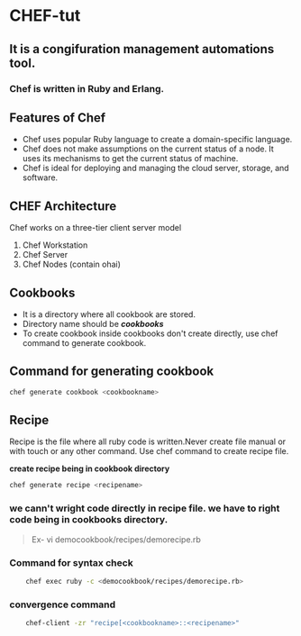# CHEF-tut
## It is a congifuration management automations tool. 
### Chef is written in Ruby and Erlang.

## Features of Chef
- Chef uses popular Ruby language to create a domain-specific language.
- Chef does not make assumptions on the current status of a node. It uses its mechanisms to get the current status of machine.
- Chef is ideal for deploying and managing the cloud server, storage, and software.

## CHEF Architecture
Chef works on a three-tier client server model
1. Chef Workstation
2. Chef Server
3. Chef Nodes (contain ohai)
   
## Cookbooks
- It is a directory where all cookbook are stored.
- Directory name should be ***cookbooks***
- To create cookbook inside cookbooks don't create directly, use chef command to generate cookbook.
  
## Command for generating cookbook
```bash
chef generate cookbook <cookbookname>
```
   
## Recipe
Recipe is the file where all ruby code is written.Never create file manual or with touch or any other command. Use chef command to create recipe file.

**create recipe being in cookbook directory**

```bash
chef generate recipe <recipename>
```

### **we cann't wright code directly in recipe file. we have to right code being in cookbooks directory.** 
> Ex- vi democookbook/recipes/demorecipe.rb

### Command for syntax check
```bash
    chef exec ruby -c <democookbook/recipes/demorecipe.rb>
```
### convergence command 
```bash
    chef-client -zr "recipe[<cookbookname>::<recipename>"
```



